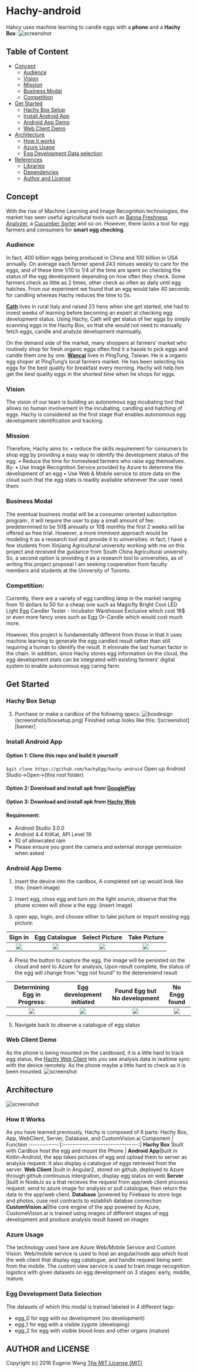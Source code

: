# Hachy-android
Hahcy uses machine learning to candle eggs with a <b>phone</b> and a <b>Hachy Box</b>:
![screenshot][userImage]


## Table of Content
* [Concept](#concept)
	* [Audience](#audience)
	* [Vision](#vision)
	* [Mission](#mission)
	* [Business Modal](#business-modal)	
	* [Competition](#competition)
* [Get Started](#get-started)
	* [Hachy Box Setup](#hachy-box-setup)
	* [Install Android App](#install-android-app)
	* [Android App Demo](#android-app-demo)
	* [Web Client Demo](#web-client-demo)
* [Architecture](#architecture)
	* [How it works](#how-it-works)
	* [Azure Usage](#azure-usage)
	* [Egg Development Data selection](#egg-development-data-selection)
* [References](#References)
	* [Libraries](#libraries)
	* [Dependencies](#dependencies)
	* [Author and License](#author-and-license)

## Concept
With the rise of Machine Learning and Image Recognition technologies, the market has seen useful agricultural tools such as [Banna Freshness Analyzer][bananaAnalyize], a [Cucumber Sorter][cucumberSorter] and so on. However, there lacks a tool for egg farmers and consumers for **smart egg checking**. 


### Audience
In fact, 400 billion eggs being produced in China and 100 billion in USA annually. On average each farmer spend 243 minues weekly to care for the eggs, and of these time 1/10 to 1/4 of the time are spent on checking the status of the egg development depending on how often they check. Some farmers check as little as 2 times, other check as often as daily until egg hatches. From our experiment we found that an egg would take 40 seconds for candling whereas Hachy reduces the time to 5s. 

**[Cath]** lives in rural Italy and raised 23 hens when she got started, she had to invest weeks of learning before becoming an expert at checking egg development status. Using Hachy, Cath will get status of her eggs by simply scanning eggs in the Hachy Box, so that she would not need to manually fetch eggs, candle and analyze development mannually.

On the demand side of the market, many shoppers at farmers' market who routinely shop for fresh organic eggs often find it a hassle to pick eggs and candle them one by one. **[Wancai]** lives in PingTung, Taiwan. He is a organic egg shoper at PingTung’s local farmers market. He has been selecting his eggs for the best quality for breakfast every morning. Hachy will help him get the best quality eggs in the shortest time when he shops for eggs.


### Vision
The vision of our team is building an autonomous egg incubating tool that allows no human involvement in the incubating, candling and hatching of eggs. Hachy is considered as the first stage that enables autonomous egg development identification and tracking. 

### Mission
Therefore, Hachy aims to:
•	reduce the skills requirement for consumers to shop egg by providing a easy way to identify the development status of the egg.
•	Reduce the time for homestead farmers who raise egg themselves. 
By: 
•	Use Image Recognition Service provided by Azure to determine the development of an egg
•	Use Web & Mobile service to store data on the cloud such that the egg stats is readily avaliable whenever the user need them.


### Business Modal
The eventual business modal will be a consumer oriented subscription program:, it will require the user to pay a small amount of fee: predetermined to be 50$ annually or 10$ monthly the first 2 weeks will be offered as free trial.
However, a more imminent approach would be modeling it as a research tool and provide it to universities: in fact, I have a few students from Xinjiang Agricultural university working with me on this project and received the guidance from South China Agricultural university. So, a second option is providing it as a research tool to universities, as of writing this project proposal I am seeking cooperation from faculty members and students at the University of Toronto. 

### Competition: 
Currently, there are a variety of egg candling lamp in the market ranging from 10 dollars to 50 for a cheap one such as Magicfly Bright Cool LED Light Egg Candler Tester - Incubator Warehouse Exclusive which cost 18$ or even more fancy ones such as Egg Or-Candle which would cost much more. 

However, this project is fundamentally different from those in that it uses machine learning to generate the egg candled result rather than still requiring a human to identify the result. It eliminate the last human factor in the chain. In addition, since Hachy stores egg information on the cloud, the egg development stats can be integrated with existing farmers’ digital system to enable autonomous egg caring farm.

## Get Started
### Hachy Box Setup
	
1. Purchase or make a cardbox of the following specs: 
![boxdesign][bpxSetup](screenshots/boxsetup.png)
Finished setup looks like this: 
![screenshot][banner]

### Install Android App
#### Option 1: Clone this repo and build it yourself
`$git clone https://github.com/hachyEgg/hachy-android`
Open up Android Studio->Open->(this root folder)

#### Option 2: Download and install apk from [GooglePlay](https://play.google.com/store/apps/details?id=ms.imagine.foodiemate)

#### Option 3: Download and install apk from [Hachy Web](https://hachy.azurewebsites.net)

#### Requirement:
 * Android Studio 3.0.0
 * Android 4.4 KitKat, API Level 19
 * 1G of allowcated ram
 * Please ensure you grant the camera and external storage permission when asked

### Android App Demo
1. insert the device into the cardbox, A completed set up would look like this:
(insert image)

2. insert egg, close egg and turn on the light source, observe that the phone screen will show a the egg:
(insert image)

3. open app, login, and choose either to take picture or import existing egg picture: 

 Sign in                   |  Egg Catalogue                 |       Select Picture            |    Take Picture   
:-------------------------:|:------------------------------:|:-------------------------------:|:---------------------------:
![](screenshots/login.jpg) |![](screenshots/catalogue.jpg)  | ![](screenshots/imgpick.jpg)  | ![](screenshots/camshot.jpg) 
 
4. Press the button to capture the egg, the image will be persisted on the cloud and sent to Azure for analysis, Upon result complete, the status of the egg will change from "egg not found" to the deteremiend result

Determining Egg in Progress:|  Egg development initiated    |   Found Egg but No development  |    No Engg found
:-------------------------:|:------------------------------:|:-------------------------------:|:---------------------------:
![](screenshots/res_detecting.jpg)|![](screenshots/res_detected.jpg)| ![](screenshots/res_nodev.jpg)|![](screenshots/res_noegg.jpg) 

5. Navigate back to observe a catalogue of egg status


### Web Client Demo
As the phone is being mounted on the cardboard, it is a little hard to track egg status, the [Hachy Web Client](https://github.com/hachyEgg/hachy-web-dist) lets you see analysis data in realtime sync with the device remotely. As the phone maybe a little hard to check as it is been mounted.
![screenshot](https://user-images.githubusercontent.com/7799433/38462289-84e70c60-3ab2-11e8-9587-d5706807c0a2.png)


## Architecture
![screenshot][img-architecture]

### How it Works
As you have learned previously, Hachy is composed of 6 parts: Hachy Box, App, WebClient, Server, Database, and CustomVision.ai
   Component  |   Function
:------------:|:--------------------------------:|
**Hachy Box**  |built with Cardbox host the egg and mount the Phone  | 
**Android App**|built in Kotlin-Android, the app takes pictures of egg and upload them to server as analysis request. It also display a catalogue of eggs retrieved from the server.
**Web Client** |built in Angular2, stored on github, deployed to Azure through github continuous intergration, display egg status on web
**Server**     |built in NodeJs as a that recieves the request from app/web client process request: send to azure image for analysis or pull catalogue, then return the data to the app/web client.
**Database**   |powered by Firebase to store logs and photos, cuse rest contracts to establish databse connection
**CustomVision.ai**|the core engine of the app powered by Azure, CustomeVision.ai is trained using images of different stages of egg development and produce analysis result based on images

### Azure Usage
The technology used here are Azure Web/Mobile Service and Custom Vision. Web/mobile service is used to host an angular/node app which host the web client that display egg catalogue, and handle request being sent from the mobile. The custom view service is used to train image recognition logistics with given datasets on egg development on 3 stages: early, middle, mature.

### Egg Development Data Selection
The datasets of which this modal is trained labeled in 4 different tags: 
 * egg_0 for egg with no development (no development)
 * egg_1 for egg with a visible zygote (developing)
 * egg_2 for egg with visible blood lines and other organs (mature)


## AUTHOR and LICENSE
Copyright (c) 2016 Eugene Wang [The MIT License (MIT)](LICENSE)


[comment]: # (Reference of images and links)
[userImage]:screenshots/banner.png
[bananaAnalyize]: https://www.ncbi.nlm.nih.gov/pubmed/25745200
[cucumberSorter]: https://persol-tech-s.co.jp/i-engineer/product/cucumber
[usaeggproduction]: https://www.statista.com/statistics/196096/total-egg-production-in-the-us-since-2000/
[Cath]: https://www.youtube.com/channel/UCCGhip1gdKPcq0g1rTKBlwQ
[Wancai]: https://www.youtube.com/watch?v=-wZeUUgJdUM
[img-architecture]: screenshots/img-architecture.png
[bpxSetup]: screenshots/boxsetup.png